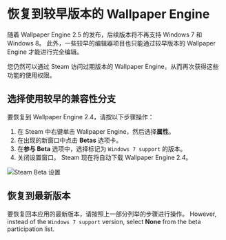 # 恢复到较早版本的 Wallpaper Engine

随着 Wallpaper Engine 2.5 的发布，后续版本将不再支持 Windows 7 和 Windows 8。 此外，一些较早的编辑器项目也只能通过较早版本的 Wallpaper Engine 才能进行完全编辑。

您仍然可以通过 Steam 访问过期版本的 Wallpaper Engine，从而再次获得这些功能的使用权限。

## 选择使用较早的兼容性分支

要恢复到 Wallpaper Engine 2.4，请按以下步骤操作：

1. 在 Steam 中右键单击 Wallpaper Engine，然后选择**属性**。
2. 在出现的新窗口中点击 **Betas** 选项卡。
3. 在**参与 Beta** 选项中，选择标记为 `Windows 7 support` 的版本。
4. 关闭设置窗口。 Steam 现在将自动下载 Wallpaper Engine 2.4。

![Steam Beta 设置](/img/faq/windows7support.jpg)

## 恢复到最新版本

要恢复回本应用的最新版本，请按照上一部分列举的步骤进行操作。 However, instead of the `Windows 7 support` version, select **None** from the beta participation list.